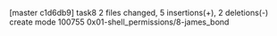 [master c1d6db9] task8
 2 files changed, 5 insertions(+), 2 deletions(-)
 create mode 100755 0x01-shell_permissions/8-james_bond
